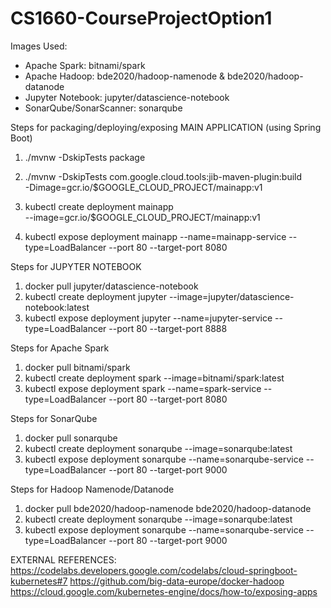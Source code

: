 # CS1660-CourseProjectOption1

Images Used:
- Apache Spark: bitnami/spark
- Apache Hadoop: bde2020/hadoop-namenode & bde2020/hadoop-datanode
- Jupyter Notebook: jupyter/datascience-notebook
- SonarQube/SonarScanner: sonarqube


Steps for packaging/deploying/exposing MAIN APPLICATION (using Spring Boot)

1. ./mvnw -DskipTests package

2. ./mvnw -DskipTests com.google.cloud.tools:jib-maven-plugin:build \
  -Dimage=gcr.io/$GOOGLE_CLOUD_PROJECT/mainapp:v1
  
3. kubectl create deployment mainapp \
  --image=gcr.io/$GOOGLE_CLOUD_PROJECT/mainapp:v1
  
4. kubectl expose deployment mainapp --name=mainapp-service --type=LoadBalancer --port 80 --target-port 8080


Steps for JUPYTER NOTEBOOK

1. docker pull jupyter/datascience-notebook
2. kubectl create deployment jupyter --image=jupyter/datascience-notebook:latest
3. kubectl expose deployment jupyter --name=jupyter-service --type=LoadBalancer --port 80 --target-port 8888

Steps for Apache Spark

1. docker pull bitnami/spark
2. kubectl create deployment spark --image=bitnami/spark:latest
3. kubectl expose deployment spark --name=spark-service --type=LoadBalancer --port 80 --target-port 8080

Steps for SonarQube

1. docker pull sonarqube
2. kubectl create deployment sonarqube --image=sonarqube:latest
3. kubectl expose deployment sonarqube --name=sonarqube-service --type=LoadBalancer --port 80 --target-port 9000

Steps for Hadoop Namenode/Datanode

1. docker pull bde2020/hadoop-namenode  bde2020/hadoop-datanode
2. kubectl create deployment sonarqube --image=sonarqube:latest
3. kubectl expose deployment sonarqube --name=sonarqube-service --type=LoadBalancer --port 80 --target-port 9000
  

EXTERNAL REFERENCES:
https://codelabs.developers.google.com/codelabs/cloud-springboot-kubernetes#7
https://github.com/big-data-europe/docker-hadoop
https://cloud.google.com/kubernetes-engine/docs/how-to/exposing-apps

